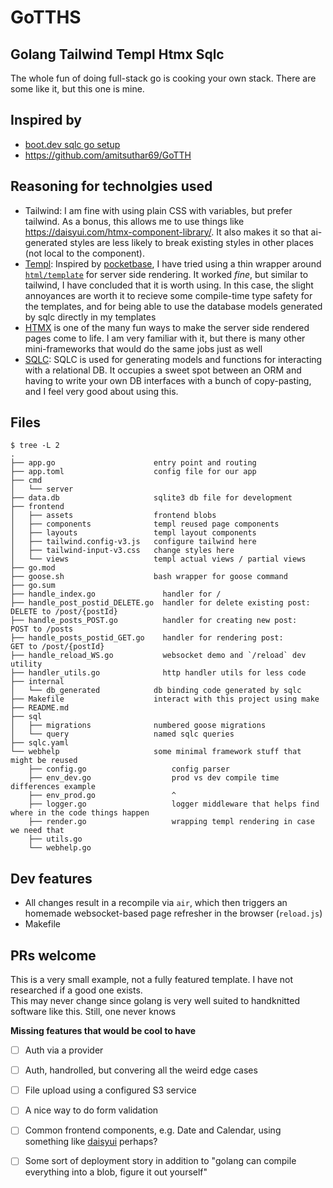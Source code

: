 # GoTTHS
## Golang Tailwind Templ Htmx Sqlc

The whole fun of doing full-stack go is cooking your own stack. There are some like it, but this one is mine. 

## Inspired by 

- [boot.dev sqlc go setup](https://www.youtube.com/watch?v=dpXhDzgUSe4)
- https://github.com/amitsuthar69/GoTTH

## Reasoning for technolgies used

- Tailwind: I am fine with using plain CSS with variables, but prefer tailwind. As a bonus, this allows me to use things like https://daisyui.com/htmx-component-library/. It also makes it so that ai-generated styles are less likely to break existing styles in other places (not local to the component).
- [Templ](https://templ.guide/): Inspired by [pocketbase](https://pocketbase.io/), I have tried using a thin wrapper around [`html/template`](https://pkg.go.dev/html/template) for server side rendering. It worked *fine*, but similar to tailwind, I have concluded that it is worth using. In this case, the slight annoyances are worth it to recieve some compile-time type safety for the templates, and for being able to use the database models generated by sqlc directly in my templates
- [HTMX](https://htmx.org/) is one of the many fun ways to make the server side rendered pages come to life. I am very familiar with it, but there is many other mini-frameworks that would do the same jobs just as well
- [SQLC](https://github.com/sqlc-dev/sqlc): SQLC is used for generating models and functions for interacting with a relational DB. It occupies a sweet spot between an ORM and having to write your own DB interfaces with a bunch of copy-pasting, and I feel very good about using this.

## Files

```
$ tree -L 2
.
├── app.go                      entry point and routing
├── app.toml                    config file for our app
├── cmd
│   └── server                  
├── data.db                     sqlite3 db file for development
├── frontend
│   ├── assets                  frontend blobs
│   ├── components              templ reused page components 
│   ├── layouts                 templ layout components 
│   ├── tailwind.config-v3.js   configure tailwind here
│   ├── tailwind-input-v3.css   change styles here
│   └── views                   templ actual views / partial views
├── go.mod
├── goose.sh                    bash wrapper for goose command
├── go.sum
├── handle_index.go               handler for /
├── handle_post_postid_DELETE.go  handler for delete existing post: DELETE to /post/{postId}
├── handle_posts_POST.go          handler for creating new post:    POST to /posts
├── handle_posts_postid_GET.go    handler for rendering post:       GET to /post/{postId}
├── handle_reload_WS.go           websocket demo and `/reload` dev utility
├── handler_utils.go              http handler utils for less code
├── internal
│   └── db_generated            db binding code generated by sqlc
├── Makefile                    interact with this project using make
├── README.md
├── sql
│   ├── migrations              numbered goose migrations
│   └── query                   named sqlc queries
├── sqlc.yaml                   
└── webhelp                     some minimal framework stuff that might be reused
    ├── config.go                   config parser
    ├── env_dev.go                  prod vs dev compile time differences example
    ├── env_prod.go                 ^
    ├── logger.go                   logger middleware that helps find where in the code things happen
    ├── render.go                   wrapping templ rendering in case we need that 
    ├── utils.go
    └── webhelp.go
```

## Dev features

- All changes result in a recompile via `air`, which then triggers an homemade websocket-based page refresher in the browser (`reload.js`)
- Makefile 


## PRs welcome

This is a very small example, not a fully featured template. I have not researched if a good one exists.  
This may never change since golang is very well suited to handknitted software like this. Still, one never knows

**Missing features that would be cool to have**

- [ ] Auth via a provider
- [ ] Auth, handrolled, but convering all the weird edge cases
- [ ] File upload using a configured S3 service
- [ ] A nice way to do form validation
- [ ] Common frontend components, e.g. Date and Calendar, using something like [daisyui](https://daisyui.com/htmx-component-library/) perhaps?
- [ ] Some sort of deployment story in addition to "golang can compile everything into a blob, figure it out yourself"


